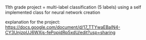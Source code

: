 11th grade project = multi-label classification (5 labels) using a self implemented class for neural network creation

explanation for the project: https://docs.google.com/document/d/17_TTYwaEBaIN4-CY3UnjzpUJ6WXjs-fePopjdRp5xdU/edit?usp=sharing

